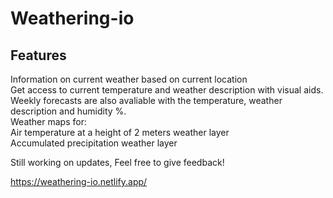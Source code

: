 <h1> Weathering-io </h1>

<h2>Features</h2>
<p>
  Information on current weather based on current location
  <br>
  Get access to current temperature and weather description with visual aids.
  <br>
  Weekly forecasts are also avaliable with the temperature, weather description and humidity %.
  <br>
  Weather maps for:
  <br>
  Air temperature at a height of 2 meters weather layer
  <br>
  Accumulated precipitation weather layer
</p>

Still working on updates, Feel free to give feedback!

https://weathering-io.netlify.app/
